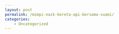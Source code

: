 ```yaml
---
layout: post
permalink: /mimpi-naik-kereta-api-bersama-suami/
categories:
    - Uncategorized
---
```



